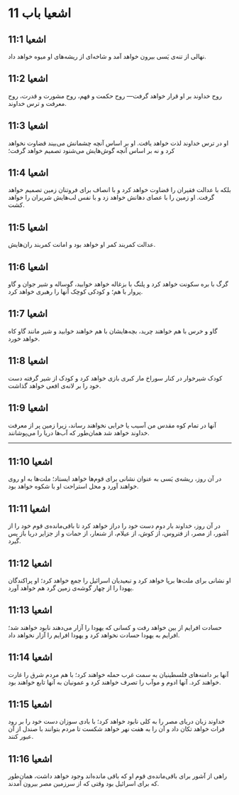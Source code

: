 # اشعیا باب 11

## اشعیا 11:1

نهالی از تنه‌ی یَسی بیرون خواهد آمد و شاخه‌ای از ریشه‌های او میوه خواهد داد.

## اشعیا 11:2

روح خداوند بر او قرار خواهد گرفت— روح حکمت و فهم، روح مشورت و قدرت، روح معرفت و ترس خداوند.

## اشعیا 11:3

او در ترس خداوند لذت خواهد یافت. او بر اساس آنچه چشمانش می‌بیند قضاوت نخواهد کرد و نه بر اساس آنچه گوش‌هایش می‌شنود تصمیم خواهد گرفت؛

## اشعیا 11:4

بلکه با عدالت فقیران را قضاوت خواهد کرد و با انصاف برای فروتنان زمین تصمیم خواهد گرفت. او زمین را با عصای دهانش خواهد زد و با نفس لب‌هایش شریران را خواهد کشت.

## اشعیا 11:5

عدالت کمربند کمر او خواهد بود و امانت کمربند ران‌هایش.

## اشعیا 11:6

گرگ با بره سکونت خواهد کرد و پلنگ با بزغاله خواهد خوابید، گوساله و شیر جوان و گاو پروار با هم؛ و کودکی کوچک آنها را رهبری خواهد کرد.

## اشعیا 11:7

گاو و خرس با هم خواهند چرید، بچه‌هایشان با هم خواهند خوابید و شیر مانند گاو کاه خواهد خورد.

## اشعیا 11:8

کودک شیرخوار در کنار سوراخ مار کبری بازی خواهد کرد و کودک از شیر گرفته دست خود را بر لانه‌ی افعی خواهد گذاشت.

## اشعیا 11:9

آنها در تمام کوه مقدس من آسیب یا خرابی نخواهند رساند، زیرا زمین پر از معرفت خداوند خواهد شد همان‌طور که آب‌ها دریا را می‌پوشانند.

---

## اشعیا 11:10

در آن روز، ریشه‌ی یَسی به عنوان نشانی برای قوم‌ها خواهد ایستاد؛ ملت‌ها به او روی خواهند آورد و محل استراحت او با شکوه خواهد بود.

## اشعیا 11:11

در آن روز، خداوند بار دوم دست خود را دراز خواهد کرد تا باقی‌مانده‌ی قوم خود را از آشور، از مصر، از فتروس، از کوش، از عیلام، از شنعار، از حمات و از جزایر دریا باز پس گیرد.

## اشعیا 11:12

او نشانی برای ملت‌ها برپا خواهد کرد و تبعیدیان اسرائیل را جمع خواهد کرد؛ او پراکندگان یهودا را از چهار گوشه‌ی زمین گرد هم خواهد آورد.

## اشعیا 11:13

حسادت افرایم از بین خواهد رفت و کسانی که یهودا را آزار می‌دهند نابود خواهند شد؛ افرایم به یهودا حسادت نخواهد کرد و یهودا افرایم را آزار نخواهد داد.

## اشعیا 11:14

آنها بر دامنه‌های فلسطینیان به سمت غرب حمله خواهند کرد؛ با هم مردم شرق را غارت خواهند کرد. آنها ادوم و موآب را تصرف خواهند کرد و عمونیان به آنها تابع خواهند بود.

## اشعیا 11:15

خداوند زبان دریای مصر را به کلی نابود خواهد کرد؛ با بادی سوزان دست خود را بر رود فرات خواهد تکان داد و آن را به هفت نهر خواهد شکست تا مردم بتوانند با صندل از آن عبور کنند.

## اشعیا 11:16

راهی از آشور برای باقی‌مانده‌ی قوم او که باقی مانده‌اند وجود خواهد داشت، همان‌طور که برای اسرائیل بود وقتی که از سرزمین مصر بیرون آمدند.
